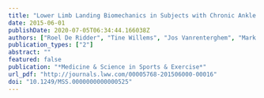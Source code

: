 ```yaml
---
title: "Lower Limb Landing Biomechanics in Subjects with Chronic Ankle Instability:"
date: 2015-06-01
publishDate: 2020-07-05T06:34:44.166038Z
authors: ["Roel De Ridder", "Tine Willems", "Jos Vanrenterghem", "Mark A. Robinson", "Philip Roosen"]
publication_types: ["2"]
abstract: ""
featured: false
publication: "*Medicine & Science in Sports & Exercise*"
url_pdf: "http://journals.lww.com/00005768-201506000-00016"
doi: "10.1249/MSS.0000000000000525"
---
```


